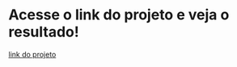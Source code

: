 # Acesse o link do projeto e veja o resultado!

[link do projeto](https://mathzinxss.github.io/myWorks/myProjects/portfólio/)
